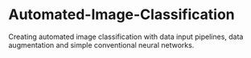 # Automated-Image-Classification
Creating automated image classification with data input pipelines, data augmentation and simple conventional neural networks.
